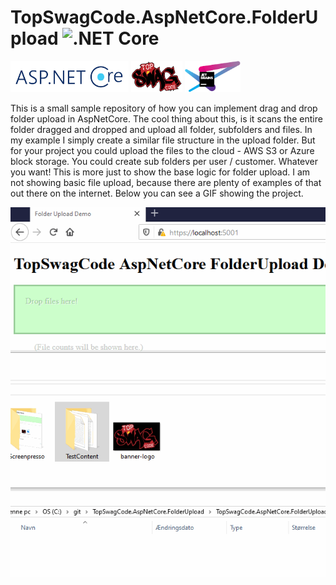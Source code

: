 # TopSwagCode.AspNetCore.FolderUpload ![.NET Core](https://github.com/TopSwagCode/AspNetCore.Prometheus/workflows/.NET%20Core/badge.svg)


<a href="https://docs.microsoft.com/en-us/aspnet/core/?view=aspnetcore-3.1"><img src="assets/aspnetcore.png" height="50px"></a>
<a href="https://topswagcode.com/"><img src="assets/topswagcode.png" height="50px"></a>
<a href="https://www.jetbrains.com/?from=TopSwagCode"><img src="assets/jetbrains.svg" height="50px"></a>

This is a small sample repository of how you can implement drag and drop folder upload in AspNetCore. The cool thing about this, is it scans the entire folder dragged and dropped and upload all folder, subfolders and files. In my example I simply create a similar file structure in the upload folder. But for your project you could upload the files to the cloud - AWS S3 or Azure block storage. You could create sub folders per user / customer. Whatever you want! This is more just to show the base logic for folder upload. I am not showing basic file upload, because there are plenty of examples of that out there on the internet. Below you can see a GIF showing the project.

![Sample app](assets/Demo.gif)